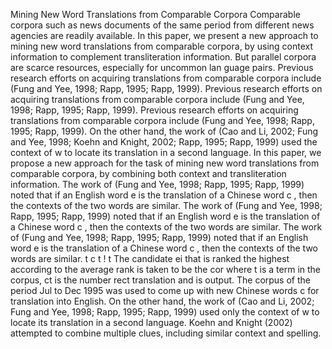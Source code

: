 Mining New Word Translations from Comparable Corpora
 Comparable corpora such as news documents of the same period from different news agencies are readily available.
 In this paper, we present a new approach to mining new word translations from comparable corpora, by using context information to complement transliteration information.
 But parallel corpora are scarce resources, especially for uncommon lan guage pairs.
 Previous research efforts on acquiring translations from comparable corpora include (Fung and Yee, 1998; Rapp, 1995; Rapp, 1999).
 Previous research efforts on acquiring translations from comparable corpora include (Fung and Yee, 1998; Rapp, 1995; Rapp, 1999).
 Previous research efforts on acquiring translations from comparable corpora include (Fung and Yee, 1998; Rapp, 1995; Rapp, 1999).
 On the other hand, the work of (Cao and Li, 2002; Fung and Yee, 1998; Koehn and Knight, 2002; Rapp, 1995; Rapp, 1999) used the context of w to locate its translation in a second language.
 In this paper, we propose a new approach for the task of mining new word translations from comparable corpora, by combining both context and transliteration information.
 The work of (Fung and Yee, 1998; Rapp, 1995; Rapp, 1999) noted that if an English word e is the translation of a Chinese word c , then the contexts of the two words are similar.
 The work of (Fung and Yee, 1998; Rapp, 1995; Rapp, 1999) noted that if an English word e is the translation of a Chinese word c , then the contexts of the two words are similar.
 The work of (Fung and Yee, 1998; Rapp, 1995; Rapp, 1999) noted that if an English word e is the translation of a Chinese word c , then the contexts of the two words are similar.
  t c t ! t The candidate ei that is ranked the highest according to the average rank is taken to be the cor where t is a term in the corpus, ct is the number rect translation and is output.
 The corpus of the period Jul to Dec 1995 was used to come up with new Chinese words c for translation into English.
 On the other hand, the work of (Cao and Li, 2002; Fung and Yee, 1998; Rapp, 1995; Rapp, 1999) used only the context of w to locate its translation in a second language.
 Koehn and Knight (2002) attempted to combine multiple clues, including similar context and spelling.